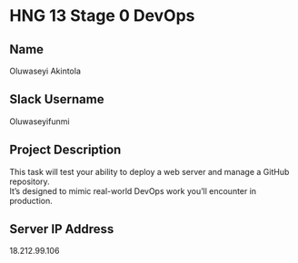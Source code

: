 # HNG 13 Stage 0 DevOps

## Name
Oluwaseyi Akintola

## Slack Username
Oluwaseyifunmi

## Project Description
This task will test your ability to deploy a web server and manage a GitHub repository.  
It’s designed to mimic real-world DevOps work you’ll encounter in production.

## Server IP Address
18.212.99.106
